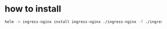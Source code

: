 


# how to install
```bash
helm -n ingress-nginx install ingress-nginx ./ingress-nginx -f ./ingress-nginx/values.yaml --create-namespace
```
